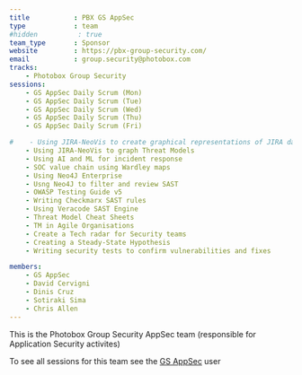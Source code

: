 ```yaml
---
title           : PBX GS AppSec
type            : team
#hidden          : true
team_type       : Sponsor
website         : https://pbx-group-security.com/
email           : group.security@photobox.com
tracks:
    - Photobox Group Security
sessions:
    - GS AppSec Daily Scrum (Mon)
    - GS AppSec Daily Scrum (Tue)
    - GS AppSec Daily Scrum (Wed)
    - GS AppSec Daily Scrum (Thu)
    - GS AppSec Daily Scrum (Fri)

#    - Using JIRA-NeoVis to create graphical representations of JIRA data
    - Using JIRA-NeoVis to graph Threat Models
    - Using AI and ML for incident response
    - SOC value chain using Wardley maps
    - Using Neo4J Enterprise
    - Usng Neo4J to filter and review SAST
    - OWASP Testing Guide v5
    - Writing Checkmarx SAST rules
    - Using Veracode SAST Engine
    - Threat Model Cheat Sheets
    - TM in Agile Organisations
    - Create a Tech radar for Security teams
    - Creating a Steady-State Hypothesis
    - Writing security tests to confirm vulnerabilities and fixes

members:
    - GS AppSec
    - David Cervigni
    - Dinis Cruz
    - Sotiraki Sima
    - Chris Allen
---
```



This is the Photobox Group Security AppSec team (responsible for Application Security activites)

To see all sessions for this team see the [GS AppSec](/teams/pbx-gs/gs-appsec/user/) user